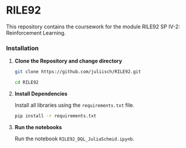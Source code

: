 # RILE92
This repository contains the coursework for the module RILE92 SP IV-2: Reinforcement Learning.

### Installation

1. **Clone the Repository and change directory**

    ```bash
    git clone https://github.com/juliisch/RILE92.git
    ```
    ```bash
    cd RILE92
    ```

2. **Install Dependencies**

    Install all libraries using the `requirements.txt` file.

    ```bash
    pip install -r requirements.txt
    ```

2. **Run the notebooks**

    Run the notebook `RILE92_DQL_JuliaSchmid.ipynb`.
